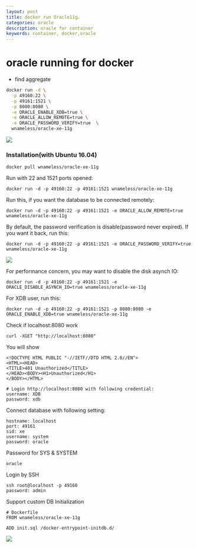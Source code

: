 ```yaml
---
layout: post
title: docker run Oracle11g。
categories: oracle
description: oracle for container
keywords: container, docker,oracle
---
```


# oracle running for docker

 * find aggregate

```bash
docker run -d \
  -p 49160:22 \
  -p 49161:1521 \
  -p 8080:8080 \
  -e ORACLE_ENABLE_XDB=true \
  -e ORACLE_ALLOW_REMOTE=true \
  -e ORACLE_PASSWORD_VERIFY=true  \
  wnameless/oracle-xe-11g
```

![](https://112firshme11224.test.upcdn.net/images/oracle.png)

### Installation(with Ubuntu 16.04)
```
docker pull wnameless/oracle-xe-11g
```

Run with 22 and 1521 ports opened:
```
docker run -d -p 49160:22 -p 49161:1521 wnameless/oracle-xe-11g
```

Run this, if you want the database to be connected remotely:
```
docker run -d -p 49160:22 -p 49161:1521 -e ORACLE_ALLOW_REMOTE=true wnameless/oracle-xe-11g
```

By default, the password verification is disable(password never expired). If you want it back, run this:
```
docker run -d -p 49160:22 -p 49161:1521 -e ORACLE_PASSWORD_VERIFY=true wnameless/oracle-xe-11g
```

![](https://112firshme11224.test.upcdn.net/images/oracle2.png)


For performance concern, you may want to disable the disk asynch IO:
```
docker run -d -p 49160:22 -p 49161:1521 -e ORACLE_DISABLE_ASYNCH_IO=true wnameless/oracle-xe-11g
```

For XDB user, run this:
```
docker run -d -p 49160:22 -p 49161:1521 -p 8080:8080 -e ORACLE_ENABLE_XDB=true wnameless/oracle-xe-11g
```

Check if localhost:8080 work
```
curl -XGET "http://localhost:8080"
```
You will show
```
<!DOCTYPE HTML PUBLIC "-//IETF//DTD HTML 2.0//EN">
<HTML><HEAD>
<TITLE>401 Unauthorized</TITLE>
</HEAD><BODY><H1>Unauthorized</H1>
</BODY></HTML>
```

```
# Login http://localhost:8080 with following credential:
username: XDB
password: xdb
```

Connect database with following setting:
```
hostname: localhost
port: 49161
sid: xe
username: system
password: oracle
```

Password for SYS & SYSTEM
```
oracle
```

Login by SSH
```
ssh root@localhost -p 49160
password: admin
```

Support custom DB Initialization
```
# Dockerfile
FROM wnameless/oracle-xe-11g

ADD init.sql /docker-entrypoint-initdb.d/
```


![](https://112firshme11224.test.upcdn.net/images/oracle3.png)